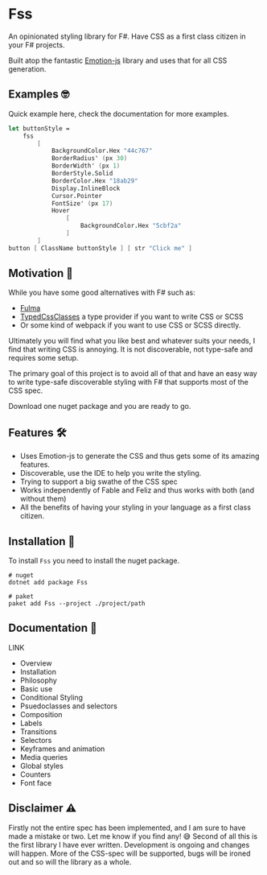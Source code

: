 # Fss

An opinionated styling library for F#.
Have CSS as a first class citizen in your F# projects.

Built atop the fantastic [Emotion-js](https://github.com/emotion-js/emotion) library and uses that for all CSS generation.

## Examples 🤓
Quick example here, check the documentation for more examples.
```fsharp
let buttonStyle =
    fss
        [
            BackgroundColor.Hex "44c767"
            BorderRadius' (px 30)
            BorderWidth' (px 1)
            BorderStyle.Solid
            BorderColor.Hex "18ab29"
            Display.InlineBlock
            Cursor.Pointer
            FontSize' (px 17)
            Hover
                [
                    BackgroundColor.Hex "5cbf2a"
                ]
        ]
button [ ClassName buttonStyle ] [ str "Click me" ]
```

## Motivation 🤔
While you have some good alternatives with F# such as:
- [Fulma](https://fulma.github.io/Fulma/)
- [TypedCssClasses](https://github.com/zanaptak/TypedCssClasses) a type provider if you want to write CSS or SCSS 
- Or some kind of webpack if you want to use CSS or SCSS directly.

Ultimately you will find what you like best and whatever suits your needs, I find that writing CSS is annoying.
It is not discoverable, not type-safe and requires some setup.

The primary goal of this project is to avoid all of that and have an easy way to write type-safe discoverable styling with F# that supports most of the CSS spec.

Download one nuget package and you are ready to go.

## Features 🛠
- Uses Emotion-js to generate the CSS and thus gets some of its amazing features.
- Discoverable, use the IDE to help you write the styling.
- Trying to support a big swathe of the CSS spec
- Works independently of Fable and Feliz and thus works with both (and without them)
- All the benefits of having your styling in your language as a first class citizen.

## Installation 💾
To install `Fss` you need to install the nuget package.
```
# nuget
dotnet add package Fss

# paket
paket add Fss --project ./project/path
```


## Documentation 📖
LINK

- Overview
- Installation
- Philosophy
- Basic use
- Conditional Styling
- Psuedoclasses and selectors
- Composition
- Labels
- Transitions
- Selectors
- Keyframes and animation
- Media queries
- Global styles
- Counters
- Font face


## Disclaimer ⚠️
Firstly not the entire spec has been implemented, and  I am sure to have made a mistake or two.
Let me know if you find any! 😅
Second of all this is the first library I have ever written. Development is ongoing and changes will happen.
More of the CSS-spec will be supported, bugs will be ironed out and so will the library as a whole.
